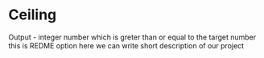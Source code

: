 # Ceiling
Output - integer number which is greter than or equal to the target number
this is REDME option here we can write short description of our project
